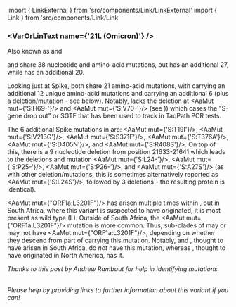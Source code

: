 import { LinkExternal } from 'src/components/Link/LinkExternal'
import { Link } from 'src/components/Link/Link'



<MdxContent filepath="clusters/VoCHeader.md" />

### <VarOrLinText name={'21L (Omicron)'} />
Also known as <VarOrLin name="21L (Omicron)" invert={true} /> and <Who name="Omicron" />

<MdxContent filepath="clusters/OmicronHeader.md" />

<VarOrLin name="21L (Omicron)" /> and <VarOrLin name="21K (Omicron)" prefix=""/> share 38 nucleotide and amino-acid mutations, but <VarOrLin name="21L (Omicron)" prefix=""/> has an additional 27, while <VarOrLin name="21K (Omicron)" prefix=""/> has an additional 20. 

Looking just at Spike, both share 21 amino-acid mutations, with <VarOrLin name="21K (Omicron)" prefix=""/> carrying an additional 12 unique amino-acid mutations and <VarOrLin name="21L (Omicron)" prefix=""/> carrying an additional 6 (plus a deletion/mutation - see below). Notably, <VarOrLin name="21L (Omicron)" prefix=""/> lacks the deletion at <AaMut mut={'S:H69-'}/> and <AaMut mut={'S:V70-'}/> (see <Mut name="S:H69-"/>)) which cases the "S-gene drop out" or SGTF that has been used to track <VarOrLin name="21K (Omicron)" prefix=""/> in TaqPath PCR tests. 

The 6 additional Spike mutations in <VarOrLin name="21L (Omicron)" prefix=""/> are: <AaMut mut={'S:T19I'}/>, <AaMut mut={'S:V213G'}/>, <AaMut mut={'S:S371F'}/>, <AaMut mut={'S:T376A'}/>, <AaMut mut={'S:D405N'}/>, and <AaMut mut={'S:R408S'}/>. 
On top of this, there is a 9 nucleotide deletion from position 21633-21641 which leads to the deletions and mutation <AaMut mut={'S:L24-'}/>, <AaMut mut={'S:P25-'}/>, <AaMut mut={'S:P26-'}/>, and <AaMut mut={'S:A27S'}/> (as with other deletion/mutations, this is sometimes alternatively reported as <AaMut mut={'S:L24S'}/>, followed by 3 deletions - the resulting protein is identical).

<AaMut mut={"ORF1a:L3201F"}/> has arisen multiple times within <VarOrLin name="21L (Omicron)" prefix=""/>, but in South Africa, where this variant is suspected to have originated, it is most present as wild type (L). Outside of South Africa, the <AaMut mut={"ORF1a:L3201F"}/> mutation is more common. Thus, sub-clades of <VarOrLin name="21L (Omicron)" prefix=""/> may or may not have <AaMut mut={"ORF1a:L3201F"}/>, depending on whether they descend from part of <VarOrLin name="21L (Omicron)" prefix=""/> carrying this mutation. Notably, <VarOrLin name="22A (Omicron)" prefix=""/> and <VarOrLin name="22B (Omicron)" prefix=""/>, thought to have arisen in South Africa, do <i>not</i> have this mutation, whereas <VarOrLin name="22C (Omicron)"/>, thought to have originated in North America, has it.

<i>Thanks to <LinkExternal href="https://github.com/cov-lineages/pango-designation/issues/361">this post</LinkExternal> by Andrew Rambaut for help in identifying mutations.</i>
<br/><br/>

_Please help by providing links to further information about this variant if you can!_




